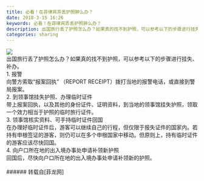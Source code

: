 ```yaml
---
title: 必看！在菲律宾弄丢护照肿么办？
date: 2018-3-15 16:26
keywords: 必看！在菲律宾弄丢护照肿么办？
description: 出国旅行丢了护照怎么办？如果真的找不到护照，可以参考以下的步骤进行挂失、补办。1. 报警向警方索取“报案回执” （REPORT RECEIPT）拨打当地的报警电话，或直接到警局报案。2. 到领事馆挂失护照、办理临时证件带上报案回执，以及其他的身份证件、证明资料，到当地的领事馆挂失护照，领取一个效力相当于护照的临时旅行证件。3. 领事馆核实资料、可手持临时证件回国在办理好临时证件后，游客可以继续自己的行程，但仅限于报失证件的国家内。若持有申根签证的游客，则仍可以在多个申根国家中移动。但原则上，持有临时证件的游客应该尽快回国。4. 向户口所在地的出入境办事处申请补领新护照回国后，尽快向户口所在地的出入境办事处申请补领新的护照。
categories: sharing
---
```

<td class="t_f" id="postmessage_1189208">


<img aid="787345" data-cf-modified-dbd79383bbe35779e4212a0f-="" file="data/attachment/forum/201803/15/162014krl09qgqdfslzfl0.jpg.thumb.jpg" id="aimg_787345" inpost="1" onclick="" onmouseover="" src="http://www.flw.ph/data/attachment/forum/201803/15/162014krl09qgqdfslzfl0.jpg" style="cursor:pointer" zoomfile="data/attachment/forum/201803/15/162014krl09qgqdfslzfl0.jpg"/>


<br/>
出国旅行丢了护照怎么办？如果真的找不到护照，可以参考以下的步骤进行挂失、补办。<br/>
1. 报警<br/>
向警方索取“报案回执” （REPORT RECEIPT）拨打当地的报警电话，或直接到警局报案。<br/>
2. 到领事馆挂失护照、办理临时证件<br/>
带上报案回执，以及其他的身份证件、证明资料，到当地的领事馆挂失护照，领取一个效力相当于护照的临时旅行证件。<br/>
3. 领事馆核实资料、可手持临时证件回国<br/>
在办理好临时证件后，游客可以继续自己的行程，但仅限于报失证件的国家内。若持有申根签证的游客，则仍可以在多个申根国家中移动。但原则上，持有临时证件的游客应该尽快回国。<br/>
4. 向户口所在地的出入境办事处申请补领新护照<br/>
回国后，尽快向户口所在地的出入境办事处申请补领新的护照。<br/>
<br/>
</td>
###### 转载自[菲龙网]